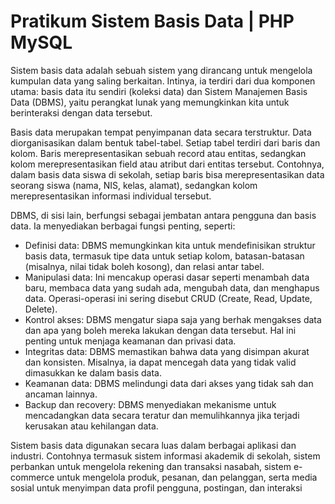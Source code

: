 # Pratikum Sistem Basis Data | PHP MySQL

Sistem basis data adalah sebuah sistem yang dirancang untuk mengelola kumpulan data yang saling berkaitan. Intinya, ia terdiri dari dua komponen utama: basis data itu sendiri (koleksi data) dan Sistem Manajemen Basis Data (DBMS), yaitu perangkat lunak yang memungkinkan kita untuk berinteraksi dengan data tersebut.
</br>

Basis data merupakan tempat penyimpanan data secara terstruktur. Data diorganisasikan dalam bentuk tabel-tabel. Setiap tabel terdiri dari baris dan kolom. Baris merepresentasikan sebuah record atau entitas, sedangkan kolom merepresentasikan field atau atribut dari entitas tersebut. Contohnya, dalam basis data siswa di sekolah, setiap baris bisa merepresentasikan data seorang siswa (nama, NIS, kelas, alamat), sedangkan kolom merepresentasikan informasi individual tersebut.
</br>

DBMS, di sisi lain, berfungsi sebagai jembatan antara pengguna dan basis data. Ia menyediakan berbagai fungsi penting, seperti:

<ul>
  <li>Definisi data: DBMS memungkinkan kita untuk mendefinisikan struktur basis data, termasuk tipe data untuk setiap kolom, batasan-batasan (misalnya, nilai tidak boleh kosong), dan relasi antar tabel.</li>
  <li>Manipulasi data: Ini mencakup operasi dasar seperti menambah data baru, membaca data yang sudah ada, mengubah data, dan menghapus data. Operasi-operasi ini sering disebut CRUD (Create, Read, Update, Delete).</li>
  <li>Kontrol akses: DBMS mengatur siapa saja yang berhak mengakses data dan apa yang boleh mereka lakukan dengan data tersebut. Hal ini penting untuk menjaga keamanan dan privasi data.</li>
  <li>Integritas data: DBMS memastikan bahwa data yang disimpan akurat dan konsisten. Misalnya, ia dapat mencegah data yang tidak valid dimasukkan ke dalam basis data.</li>
  <li>Keamanan data: DBMS melindungi data dari akses yang tidak sah dan ancaman lainnya.</li>
  <li>Backup dan recovery: DBMS menyediakan mekanisme untuk mencadangkan data secara teratur dan memulihkannya jika terjadi kerusakan atau kehilangan data.</li>
</ul>

Sistem basis data digunakan secara luas dalam berbagai aplikasi dan industri. Contohnya termasuk sistem informasi akademik di sekolah, sistem perbankan untuk mengelola rekening dan transaksi nasabah, sistem e-commerce untuk mengelola produk, pesanan, dan pelanggan, serta media sosial untuk menyimpan data profil pengguna, postingan, dan interaksi
